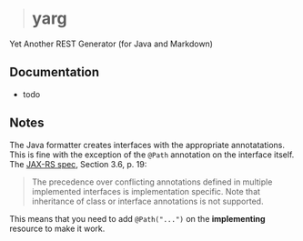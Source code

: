 ># yarg

Yet Another REST Generator (for Java and Markdown)

## Documentation
* todo

## Notes
The Java formatter creates interfaces with the appropriate
annotatations. This is fine with the exception of the `@Path`
annotation on the interface itself. The <a
href="http://download.oracle.com/otn-pub/jcp/jaxrs-2_0-fr-eval-spec/jsr339-jaxrs-2.0-final-spec.pdf"
target="_blank">JAX-RS spec</a>, Section 3.6, p. 19: 
> The precedence over conflicting annotations defined in
> multiple implemented interfaces is implementation specific.
> Note that inheritance of class or interface annotations
> is not supported.

This means that you need to add `@Path("...")` on the __implementing__
resource to make it work.
